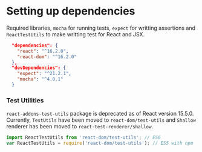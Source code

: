 # Setting up dependencies

Required libraries, `mocha` for running tests, `expect` for writting assertions and `ReactTestUtils` to make writting 
test for React and JSX. 

```json
  "dependencies": {
    "react": "^16.2.0",
    "react-dom": "^16.2.0"
  },
  "devDependencies": {
    "expect": "^21.2.1",
    "mocha": "^4.0.1"
  }
```

### Test Utilities
`react-addons-test-utils` package is deprecated as of React version 15.5.0. Currently, `TestUtils` have been moved to 
`react-dom/test-utils` and `Shallow` renderer has been moved to `react-test-renderer/shallow`.

```javascript
import ReactTestUtils from 'react-dom/test-utils'; // ES6
var ReactTestUtils = require('react-dom/test-utils'); // ES5 with npm
```  
